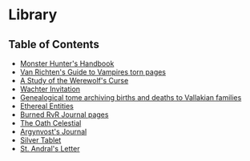 # Library

## Table of Contents

- [Monster Hunter's Handbook](https://skroxiousdm.github.io/SkroxiousDM/simple-quest/lore/journalentry.bxzjoi9ypv07blbs/journalentry.bxzjoi9ypv07blbs.journalentrypage.7ibgm4keumqkkqb8)
- [Van Richten's Guide to Vampires torn pages](https://skroxiousdm.github.io/SkroxiousDM/simple-quest/lore/journalentry.bxzjoi9ypv07blbs/journalentry.bxzjoi9ypv07blbs.journalentrypage.wer1edk7wwavpjmz)
- [A Study of the Werewolf's Curse](https://skroxiousdm.github.io/SkroxiousDM/simple-quest/lore/journalentry.bxzjoi9ypv07blbs/journalentry.bxzjoi9ypv07blbs.journalentrypage.cukidfqdqkmkhlww)
- [Wachter Invitation](https://skroxiousdm.github.io/SkroxiousDM/simple-quest/lore/journalentry.bxzjoi9ypv07blbs/journalentry.bxzjoi9ypv07blbs.journalentrypage.356abplaof7oakwy)
- [Genealogical tome archiving births and deaths to Vallakian families](https://skroxiousdm.github.io/SkroxiousDM/simple-quest/lore/journalentry.bxzjoi9ypv07blbs/journalentry.bxzjoi9ypv07blbs.journalentrypage.dl75otcussuqna3b)
- [Ethereal Entities](https://skroxiousdm.github.io/SkroxiousDM/simple-quest/lore/journalentry.bxzjoi9ypv07blbs/journalentry.bxzjoi9ypv07blbs.journalentrypage.o4f7erhteg2ebxkx)
- [Burned RvR Journal pages](https://skroxiousdm.github.io/SkroxiousDM/simple-quest/lore/journalentry.bxzjoi9ypv07blbs/journalentry.bxzjoi9ypv07blbs.journalentrypage.4olshqtj8v6umntc)
- [The Oath Celestial](https://skroxiousdm.github.io/SkroxiousDM/simple-quest/lore/journalentry.bxzjoi9ypv07blbs/journalentry.bxzjoi9ypv07blbs.journalentrypage.pfzoommshj8vhavb)
- [Argynvost's Journal](https://skroxiousdm.github.io/SkroxiousDM/simple-quest/lore/journalentry.bxzjoi9ypv07blbs/journalentry.bxzjoi9ypv07blbs.journalentrypage.kh0hotynuvdzcqkt)
- [Silver Tablet](https://skroxiousdm.github.io/SkroxiousDM/simple-quest/lore/journalentry.bxzjoi9ypv07blbs/journalentry.bxzjoi9ypv07blbs.journalentrypage.byrmrsrddxhveb1i)
- [St. Andral's Letter](https://skroxiousdm.github.io/SkroxiousDM/simple-quest/lore/journalentry.bxzjoi9ypv07blbs/journalentry.bxzjoi9ypv07blbs.journalentrypage.tthvar5m84b6djrm)

<!---
- [Tome of Strahd](https://skroxiousdm.github.io/SkroxiousDM/simple-quest/lore/journalentry.bxzjoi9ypv07blbs/journalentry.bxzjoi9ypv07blbs.journalentrypage.cf4frawmjd8dlf04)
- [Oaktree Letter](https://skroxiousdm.github.io/SkroxiousDM/simple-quest/lore/journalentry.bxzjoi9ypv07blbs/journalentry.bxzjoi9ypv07blbs.journalentrypage.6zer7cctpsaqargw)
--->
